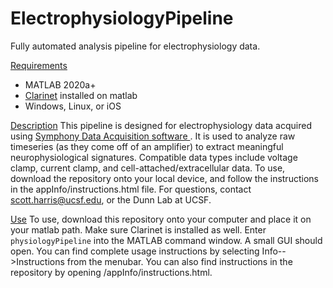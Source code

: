 # ElectrophysiologyPipeline
Fully automated analysis pipeline for electrophysiology data.

<u>Requirements</u>
<ul>
  <li>MATLAB 2020a+</li>
<li><a href = "https://lucadellasantina.github.io/Clarinet/">Clarinet</a> installed on matlab</li>
<li>Windows, Linux, or iOS</li>
</ul>

<u>Description</u>
This pipeline is designed for electrophysiology data acquired using <a href = "https://symphony-das.github.io/">Symphony Data Acquisition software </a>. It is used to analyze raw timeseries (as they come off of an amplifier) to extract meaningful neurophysiological signatures. Compatible data types include voltage clamp, current clamp, and cell-attached/extracellular data. To use, download the repository onto your local device, and follow the instructions in the appInfo/instructions.html file. For questions, contact <a href="mailto:scott.harris@ucsf.edu">scott.harris@ucsf.edu</a>, or the Dunn Lab at UCSF.

<u>Use</u>
To use, download this repository onto your computer and place it on your matlab path. Make sure Clarinet is installed as well. Enter <code>physiologyPipeline</code> into the MATLAB command window. A small GUI should open. You can find complete usage instructions by selecting Info-->Instructions from the menubar. You can also find instructions in the repository by opening /appInfo/instructions.html.
